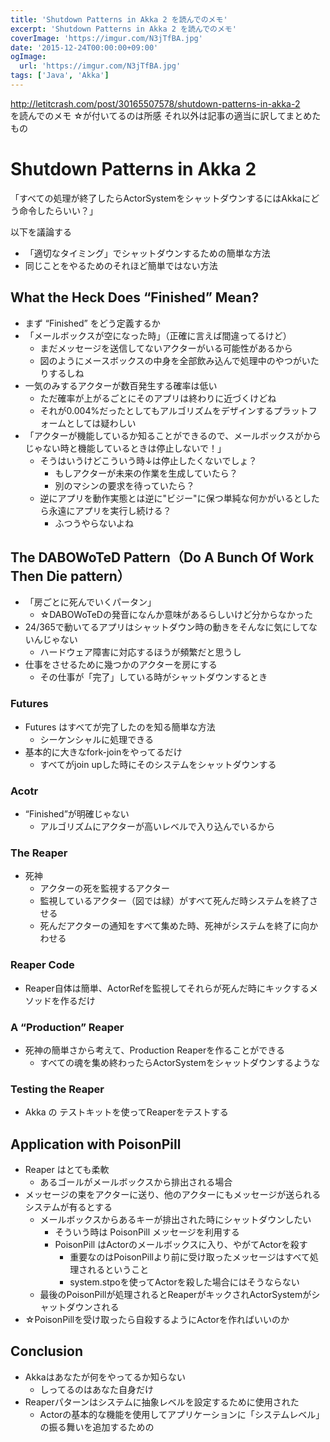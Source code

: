 ```yaml
---
title: 'Shutdown Patterns in Akka 2 を読んでのメモ'
excerpt: 'Shutdown Patterns in Akka 2 を読んでのメモ'
coverImage: 'https://imgur.com/N3jTfBA.jpg'
date: '2015-12-24T00:00:00+09:00'
ogImage:
  url: 'https://imgur.com/N3jTfBA.jpg'
tags: ['Java', 'Akka']
---
```


http://letitcrash.com/post/30165507578/shutdown-patterns-in-akka-2  
を読んでのメモ
☆が付いてるのは所感
それ以外は記事の適当に訳してまとめたもの

# Shutdown Patterns in Akka 2

「すべての処理が終了したらActorSystemをシャットダウンするにはAkkaにどう命令したらいい？」

以下を議論する

* 「適切なタイミング」でシャットダウンするための簡単な方法
* 同じことをやるためのそれほど簡単ではない方法

## What the Heck Does “Finished” Mean?

* まず “Finished” をどう定義するか
* 「メールボックスが空になった時」（正確に言えば間違ってるけど）
    - まだメッセージを送信してないアクターがいる可能性があるから
    - 図のようにメースボックスの中身を全部飲み込んで処理中のやつがいたりするしね
* 一気のみするアクターが数百発生する確率は低い
    - ただ確率が上がるごとにそのアプリは終わりに近づくけどね
    - それが0.004%だったとしてもアルゴリズムをデザインするプラットフォームとしては疑わしい
* 「アクターが機能しているか知ることができるので、メールボックスがからじゃない時と機能しているときは停止しないで！」
    - そうはいうけどこういう時↓は停止したくないでしょ？
        + もしアクターが未来の作業を生成していたら？
        + 別のマシンの要求を待っていたら？
    - 逆にアプリを動作実態とは逆に"ビジー"に保つ単純な何かがいるとしたら永遠にアプリを実行し続ける？
        + ふつうやらないよね

## The DABOWoTeD Pattern（Do A Bunch Of Work Then Die pattern）

* 「房ごとに死んでいくパータン」
    - ☆DABOWoTeDの発音になんか意味があるらしいけど分からなかった
* 24/365で動いてるアプリはシャットダウン時の動きをそんなに気にしてないんじゃない
    - ハードウェア障害に対応するほうが頻繁だと思うし
* 仕事をさせるために幾つかのアクターを房にする
    - その仕事が「完了」している時がシャットダウンするとき

### Futures

* Futures はすべてが完了したのを知る簡単な方法
    - シーケンシャルに処理できる
* 基本的に大きなfork-joinをやってるだけ
    - すべてがjoin upした時にそのシステムをシャットダウンする

### Acotr

* “Finished”が明確じゃない
    - アルゴリズムにアクターが高いレベルで入り込んでいるから

### The Reaper

* 死神
    - アクターの死を監視するアクター
    - 監視しているアクター（図では緑）がすべて死んだ時システムを終了させる
    - 死んだアクターの通知をすべて集めた時、死神がシステムを終了に向かわせる


### Reaper Code

* Reaper自体は簡単、ActorRefを監視してそれらが死んだ時にキックするメソッドを作るだけ

### A “Production” Reaper

* 死神の簡単さから考えて、Production Reaperを作ることができる
    - すべての魂を集め終わったらActorSystemをシャットダウンするような

### Testing the Reaper

* Akka の テストキットを使ってReaperをテストする



## Application with PoisonPill

* Reaper はとても柔軟
    - あるゴールがメールボックスから排出される場合
* メッセージの束をアクターに送り、他のアクターにもメッセージが送られるシステムが有るとする
    - メールボックスからあるキーが排出された時にシャットダウンしたい
        + そういう時は PoisonPill メッセージを利用する
        + PoisonPill はActorのメールボックスに入り、やがてActorを殺す
            * 重要なのはPoisonPillより前に受け取ったメッセージはすべて処理されるということ
            * system.stpoを使ってActorを殺した場合にはそうならない
    - 最後のPoisonPillが処理されるとReaperがキックされActorSystemがシャットダウンされる
* ☆PoisonPillを受け取ったら自殺するようにActorを作ればいいのか

## Conclusion

* Akkaはあなたが何をやってるか知らない
    - しってるのはあなた自身だけ
* Reaperパターンはシステムに抽象レベルを設定するために使用された
    - Actorの基本的な機能を使用してアプリケーションに「システムレベル」の振る舞いを追加するための


